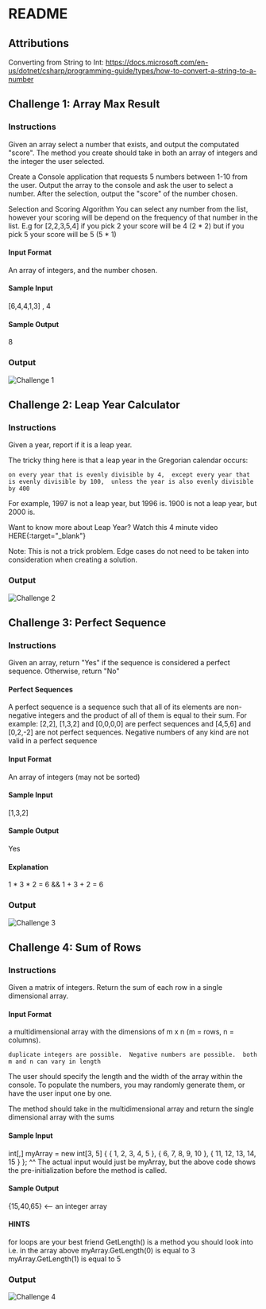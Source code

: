 # README

## Attributions
Converting from String to Int: https://docs.microsoft.com/en-us/dotnet/csharp/programming-guide/types/how-to-convert-a-string-to-a-number

## Challenge 1: Array Max Result
### Instructions
Given an array select a number that exists, and output the computated "score". The method you create should take in both an array of integers and the integer the user selected.

Create a Console application that requests 5 numbers between 1-10 from the user. Output the array to the console and ask the user to select a number. After the selection, output the "score" of the number chosen.

Selection and Scoring Algorithm
You can select any number from the list, however your scoring will be depend on the frequency of that number in the list. E.g for [2,2,3,5,4] if you pick 2 your score will be 4 (2 * 2) but if you pick 5 your score will be 5 (5 * 1)

#### Input Format
An array of integers, and the number chosen.

#### Sample Input
[6,4,4,1,3] , 4

#### Sample Output
8

### Output
![Challenge 1](https://github.com/JungDefiant/Prework-CodeChallenges/blob/master/ch1-screen.png)


## Challenge 2: Leap Year Calculator
### Instructions
Given a year, report if it is a leap year.

The tricky thing here is that a leap year in the Gregorian calendar occurs:

``on every year that is evenly divisible by 4, 
except every year that is evenly divisible by 100, 
unless the year is also evenly divisible by 400``

For example, 1997 is not a leap year, but 1996 is. 1900 is not a leap year, but 2000 is.

Want to know more about Leap Year? Watch this 4 minute video HERE{:target="_blank"}

Note: This is not a trick problem. Edge cases do not need to be taken into consideration when creating a solution.

### Output
![Challenge 2](https://github.com/JungDefiant/Prework-CodeChallenges/blob/master/ch2-screen.png)


## Challenge 3: Perfect Sequence
### Instructions
Given an array, return "Yes" if the sequence is considered a perfect sequence. Otherwise, return "No"

#### Perfect Sequences
A perfect sequence is a sequence such that all of its elements are non-negative integers and the product of all of them is equal to their sum. For example: [2,2], [1,3,2] and [0,0,0,0] are perfect sequences and [4,5,6] and [0,2,-2] are not perfect sequences. Negative numbers of any kind are not valid in a perfect sequence

#### Input Format
An array of integers (may not be sorted)

#### Sample Input
[1,3,2]

#### Sample Output
Yes

#### Explanation
1 * 3 * 2 = 6 && 1 + 3 + 2 = 6

### Output
![Challenge 3](https://github.com/JungDefiant/Prework-CodeChallenges/blob/master/ch3-screen.png)


## Challenge 4: Sum of Rows
### Instructions
Given a matrix of integers. Return the sum of each row in a single dimensional array.

#### Input Format
a multidimensional array with the dimensions of m x n (m = rows, n = columns).

``duplicate integers are possible. 
Negative numbers are possible. 
both m and n can vary in length``

The user should specify the length and the width of the array within the console. To populate the numbers, you may randomly generate them, or have the user input one by one.

The method should take in the multidimensional array and return the single dimensional array with the sums

#### Sample Input
int[,] myArray = new int[3, 5] { { 1, 2, 3, 4, 5 }, { 6, 7, 8, 9, 10 }, { 11, 12, 13, 14, 15 } };
^^ The actual input would just be myArray, but the above code shows the pre-initialization before the method is called.

#### Sample Output
{15,40,65} <-- an integer array

#### HINTS
for loops are your best friend
GetLength() is a method you should look into
i.e. in the array above myArray.GetLength(0) is equal to 3
myArray.GetLength(1) is equal to 5

### Output
![Challenge 4](https://github.com/JungDefiant/Prework-CodeChallenges/blob/master/ch4-screen.png)
